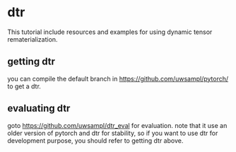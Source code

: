 # dtr
This tutorial include resources and examples for using dynamic tensor rematerialization.

## getting dtr
you can compile the default branch in https://github.com/uwsampl/pytorch/ to get a dtr.

## evaluating dtr
goto https://github.com/uwsampl/dtr_eval for evaluation. note that it use an older version of pytorch and dtr for stability, so if you want to use dtr for development purpose, you should refer to getting dtr above.
